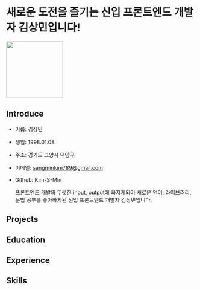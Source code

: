 # 새로운 도전을 즐기는 신입 프론트엔드 개발자 김상민입니다!
<img src="https://user-images.githubusercontent.com/79624406/150952276-57bbc9b6-3d56-4eef-bfe5-c6d31247e0e9.jpg" width="150"/>

## Introduce
+ 이름: 김상민
+ 생일: 1998.01.08
+ 주소: 경기도 고양시 덕양구
+ 이메일: sangminkim789@gmail.com
+ Github: Kim-S-Min

   프론트엔드 개발의 뚜렷한 input, output에 빠지게되어 새로운 언어, 라이브러리, 문법 공부를 좋아하게된
   신입 프론트엔드 개발자 김상민입니다.

## Projects

## Education

## Experience

## Skills
